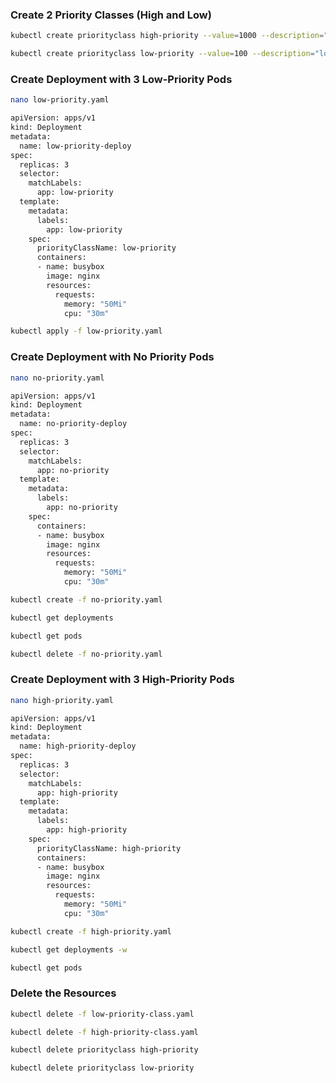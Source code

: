 
### Create 2 Priority Classes (High and Low)
```sh
kubectl create priorityclass high-priority --value=1000 --description="high priority"

kubectl create priorityclass low-priority --value=100 --description="low priority"
```


### Create Deployment with 3 Low-Priority Pods
```sh
nano low-priority.yaml
```
```sh
apiVersion: apps/v1
kind: Deployment
metadata:
  name: low-priority-deploy
spec:
  replicas: 3
  selector:
    matchLabels:
      app: low-priority
  template:
    metadata:
      labels:
        app: low-priority
    spec:
      priorityClassName: low-priority
      containers:
      - name: busybox
        image: nginx
        resources:
          requests:
            memory: "50Mi"
            cpu: "30m"
```
```sh
kubectl apply -f low-priority.yaml
```

### Create Deployment with No Priority Pods

```sh
nano no-priority.yaml
```

```sh
apiVersion: apps/v1
kind: Deployment
metadata:
  name: no-priority-deploy
spec:
  replicas: 3
  selector:
    matchLabels:
      app: no-priority
  template:
    metadata:
      labels:
        app: no-priority
    spec:
      containers:
      - name: busybox
        image: nginx
        resources:
          requests:
            memory: "50Mi"
            cpu: "30m"
```

```sh
kubectl create -f no-priority.yaml

kubectl get deployments

kubectl get pods

kubectl delete -f no-priority.yaml
```
### Create Deployment with 3 High-Priority Pods
```sh
nano high-priority.yaml
```
```sh
apiVersion: apps/v1
kind: Deployment
metadata:
  name: high-priority-deploy
spec:
  replicas: 3
  selector:
    matchLabels:
      app: high-priority
  template:
    metadata:
      labels:
        app: high-priority
    spec:
      priorityClassName: high-priority
      containers:
      - name: busybox
        image: nginx
        resources:
          requests:
            memory: "50Mi"
            cpu: "30m"
```

```sh
kubectl create -f high-priority.yaml

kubectl get deployments -w

kubectl get pods
```

### Delete the Resources
```sh
kubectl delete -f low-priority-class.yaml

kubectl delete -f high-priority-class.yaml

kubectl delete priorityclass high-priority

kubectl delete priorityclass low-priority
```
